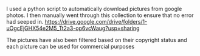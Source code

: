 I used a python script to automatically download pictures from google photos. I then manually went through this collection to ensure that no error had seeped in. https://drive.google.com/drive/folders/1-uOgcEjGHX54e2M5_Tt2a3-op6vcWaug?usp=sharing

The pictures have also been filtered based on their copyright status and each picture can be used for commercial purposes
